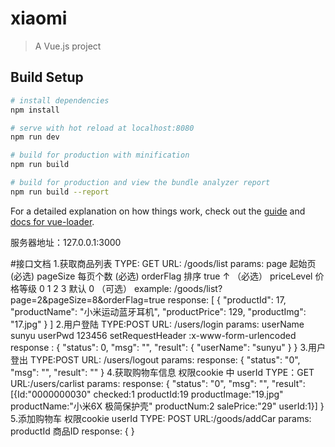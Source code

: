 # xiaomi

> A Vue.js project

## Build Setup

``` bash
# install dependencies
npm install

# serve with hot reload at localhost:8080
npm run dev

# build for production with minification
npm run build

# build for production and view the bundle analyzer report
npm run build --report
```

For a detailed explanation on how things work, check out the [guide](http://vuejs-templates.github.io/webpack/) and [docs for vue-loader](http://vuejs.github.io/vue-loader).

服务器地址：127.0.0.1:3000

#接口文档
1.获取商品列表
TYPE: GET
URL: /goods/list
params: page        起始页                  (必选)
        pageSize    每页个数                (必选)
        orderFlag   排序 true ↑            （必选）
        priceLevel  价格等级 0 1 2 3 默认 0 （可选）
example: /goods/list?page=2&pageSize=8&orderFlag=true
response:
        [
            {
                "productId": 17,
                "productName": "小米运动蓝牙耳机",
                "productPrice": 129,
                "productImg": "17.jpg"
            }
        ]
2.用户登陆
TYPE:POST
URL: /users/login
params: userName sunyu  userPwd 123456
setRequestHeader :x-www-form-urlencoded
response : {
               "status": 0,
               "msg": "",
               "result": {
                   "userName": "sunyu"
               }
           }
3.用户登出
TYPE:POST
URL: /users/logout
params:
response: {
              "status": "0",
              "msg": "",
              "result": ""
          }
4.获取购物车信息
权限cookie 中 userId
TYPE：GET
URL:/users/carlist
params:
response: {
           "status": "0",
           "msg": "",
           "result": [{Id:"0000000030"
                       checked:1
                       productId:19
                       productImage:"19.jpg"
                       productName:"小米6X 极简保护壳"
                       productNum:2
                       salePrice:"29"
                       userId:1}]
           }
5.添加购物车
权限cookie userId
TYPE: POST
URL:/goods/addCar
params: productId  商品ID
response: {
}
